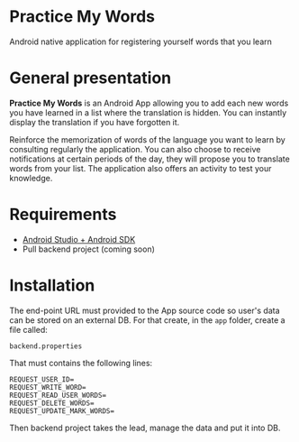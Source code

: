 
# Practice My Words
Android native application for registering yourself words that you learn

# General presentation
**Practice My Words** is an Android App allowing you to add each new words you have learned in a list where the translation is hidden. You can instantly display the translation if you have forgotten it.

Reinforce the memorization of words of the language you want to learn by consulting regularly the application. You can also choose to receive notifications at certain periods of the day, they will propose you to translate words from your list. The application also offers an activity to test your knowledge.

# Requirements
 - [Android Studio + Android SDK](https://developer.android.com/studio#downloads)
 - Pull backend project (coming soon)

# Installation
The end-point URL must provided to the App source code so user's data can be stored on an external DB.
For that create, in the ```app``` folder, create a file called:
```
backend.properties
```

That must contains the following lines:
```
REQUEST_USER_ID=
REQUEST_WRITE_WORD=
REQUEST_READ_USER_WORDS=
REQUEST_DELETE_WORDS=
REQUEST_UPDATE_MARK_WORDS=
```

Then backend project takes the lead, manage the data and put it into DB.